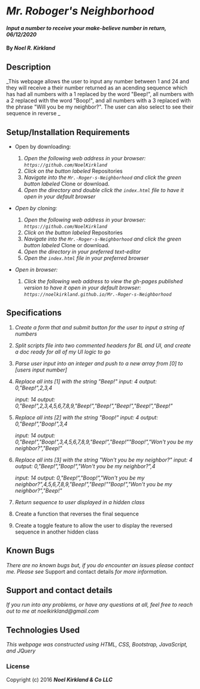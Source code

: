 # _Mr. Roboger's Neighborhood_

#### _Input a number to receive your make-believe number in return, 06/12/2020_

#### By _**Noel R. Kirkland**_

## Description

_This webpage allows the user to input any number between 1 and 24 and they will receive a their number returned as an acending sequence which has had all numbers with a 1 replaced by the word "Beep!", all numbers with a 2 replaced with the word "Boop!", and all numbers with a 3 replaced with the phrase "Will you be my neighbor?". The user can also select to see their sequence in reverse _

## Setup/Installation Requirements

* Open by downloading:
  1. _Open the following web address in your browser:
`https://github.com/NoelKirkland`_
  2. _Click on the button labeled_ Repositories
  3. _Navigate into the `Mr.-Roger-s-Neighborhood` and click the green button labeled_ Clone or download.
  4. _Open the directory and double click the `index.html` file to have it open in your default browser_

* _Open by cloning:_
  1. _Open the following web address in your browser:
`https://github.com/NoelKirkland`_
  2. _Click on the button labeled_ Repositories
  3. _Navigate into the `Mr.-Roger-s-Neighborhood` and click the green button labeled_ Clone or download.
  4. _Open the directory in your preferred text-editor_
  5. _Open the `index.html` file in your preferred browser_

* _Open in browser:_
  1. _Click the following web address to view the gh-pages published version to have it open in your default browser:
`https://noelkirkland.github.io/Mr.-Roger-s-Neighborhood`_


## Specifications

1. _Create a form that and submit button for the user to input a string of numbers_

2. _Split scripts file into two commented headers for BL and UI, and create a doc ready for all of my UI logic to go_

3. _Parse user input into an integer and push to a new array from [0] to [users input number]_

4. _Replace all ints [1] with the string "Beep!"
input: 4
output: 0,"Beep!",2,3,4_

    _input: 14
output: 0,"Beep!",2,3,4,5,6,7,8,9,"Beep!","Beep!","Beep!","Beep!","Beep!"_

5. _Replace all ints [2] with the string "Boop!"
input: 4
output: 0,"Beep!","Boop!",3,4_

    _input: 14
output: 0,"Beep!","Boop!",3,4,5,6,7,8,9,"Beep!","Beep!""Boop!","Won't you be my neighbor?","Beep!"_

6. _Replace all ints [3] with the string "Won't you be my neighbor?"
input: 4
output: 0,"Beep!","Boop!","Won't you be my neighbor?",4_

    _input: 14
output: 0,"Beep!","Boop!","Won't you be my neighbor?",4,5,6,7,8,9,"Beep!","Beep!""Boop!","Won't you be my neighbor?","Beep!"_

7. _Return sequence to user displayed in a hidden class_

8. Create a function that reverses the final sequence

9. Create a toggle feature to allow the user to display the reversed sequence in another hidden class

## Known Bugs

_There are no known bugs but, if you do encounter an issues please contact me. Please see_ Support and contact details _for more information._

## Support and contact details

_If you run into any problems, or have any questions at all, feel free to reach out to me at noelkirkland@gmail.com_

## Technologies Used

_This webpage was constructed using HTML, CSS, Bootstrap, JavaScript, and JQuery_

### License

Copyright (c) 2016 **_Noel Kirkland & Co LLC_**